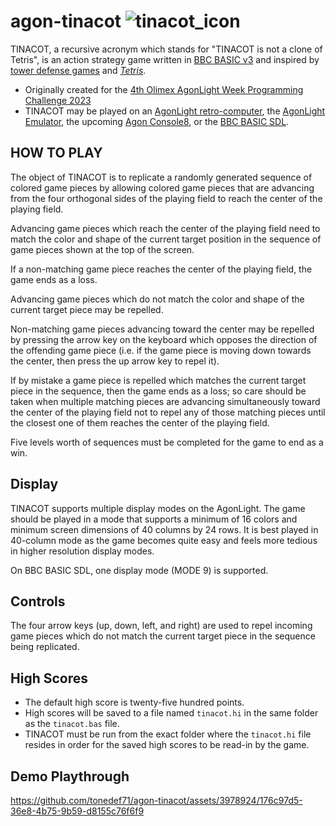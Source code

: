 # agon-tinacot ![tinacot_icon](https://github.com/tonedef71/agon-tinacot/assets/3978924/33a1fa0e-156e-433c-a68d-eef337872d74)

TINACOT, a recursive acronym which stands for "TINACOT is not a clone of Tetris", is an action strategy game written in [BBC BASIC v3](https://en.wikipedia.org/wiki/BBC_BASIC) and inspired by [tower defense games](https://en.wikipedia.org/wiki/Tower_defense) and [*Tetris*](https://en.wikipedia.org/wiki/Tetris).

* Originally created for the [4th Olimex AgonLight Week Programming Challenge 2023](https://olimex.wordpress.com/2023/07/14/agonlight-week-programming-challenge-issue-4/)
* TINACOT may be played on an [AgonLight retro-computer](https://www.olimex.com/Products/Retro-Computers/AgonLight2/open-source-hardware), the [AgonLight Emulator](https://github.com/astralaster/agon-light-emulator/releases), the upcoming [Agon Console8](https://heber.co.uk/agon-console8/), or the [BBC BASIC SDL](http://www.bbcbasic.co.uk/bbcsdl/).

## HOW TO PLAY

The object of TINACOT is to replicate a randomly generated sequence of colored game pieces by allowing colored game pieces that are advancing from the four orthogonal sides of the playing field to reach the center of the playing field.  

Advancing game pieces which reach the center of the playing field need to match the color and shape of the current target position in the sequence of game pieces shown at the top of the screen.  

If a non-matching game piece reaches the center of the playing field, the game ends as a loss.  

Advancing game pieces which do not match the color and shape of the current target piece may be repelled.  

Non-matching game pieces advancing toward the center may be repelled by pressing the arrow key on the keyboard which opposes the direction of the offending game piece (i.e. if the game piece is moving down towards the center, then press the up arrow key to repel it).

If by mistake a game piece is repelled which matches the current target piece in the sequence, then the game ends as a loss; so care should be taken when multiple matching pieces are advancing simultaneously toward the center of the playing field not to repel any of those matching pieces until the closest one of them reaches the center of the playing field.  

Five levels worth of sequences must be completed for the game to end as a win.

## Display
TINACOT supports multiple display modes on the AgonLight.  The game should be played in a mode that supports a minimum of 16 colors and minimum screen dimensions of 40 columns by 24 rows.  It is best played in 40-column mode as the game becomes quite easy and feels more tedious in higher resolution display modes.

On BBC BASIC SDL, one display mode (MODE 9) is supported.

## Controls
The four arrow keys (up, down, left, and right) are used to repel incoming game pieces which do not match the current target piece in the sequence being replicated.  

## High Scores
* The default high score is twenty-five hundred points.
* High scores will be saved to a file named `tinacot.hi` in the same folder as the `tinacot.bas` file.
* TINACOT must be run from the exact folder where the `tinacot.hi` file resides in order for the saved high scores to be read-in by the game.

## Demo Playthrough
https://github.com/tonedef71/agon-tinacot/assets/3978924/176c97d5-36e8-4b75-9b59-d8155c76f6f9

